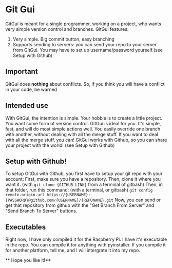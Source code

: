 Git Gui
========
GitGui is meant for a single programmer, working on a project, who wants very simple version control and branches.
GitGui features:
1. Very simple. Big commit button, easy branching
2. Supports sending to servers: you can send your repo to your server from GitGui. You may have to set up username/password yourself.(see Setup with Github)


Important
----------
GitGui does **nothing** about conflicts. So, if you think you will have a conflict in your code, be warned

Intended use
--------------
With GitGui, the intention is simple. Your hobbie is to create a little project. You want some form of version control.
GitGui is ideal for you. It's simple, fast, and will do most simple actions well.
You easily override one branch with another, without dealing with all the merge stuff. If you want to deal with all the merge stuff, you can!
GitGui works with Github, so you can share your project with the world! (see Setup with Github)

Setup with Github!
-----------------------
To setup GitGui with Github, you first have to setup your git repo with your account:
First, make sure you have a repository.
Then, clone it where you want it. (with ``git clone {GITHUB LINK}`` from a terminal of gitbash)
Then, in that folder, run this command: (with a terminal, or gitbash)
``
git config remote.origin.url https://{USERNAME}:{PASSWORD}@github.com/{USERNAME}/{REPONAME}.git
``
Now, you can send or get that repository from github with the "Get Branch From Server" and "Send Branch To Server" buttons.

Executables
------------
Right now, I have only compiled it for the Raspberry Pi. I have it's executable in the repo.
You can compile it for anything with pyinstaller. If you compile it for another platform, tell me, and I will intergrate it into my repo.


** Hope you like it!**